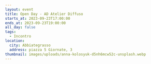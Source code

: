```yaml
---
layout: event
title: Open Day - AD Atelier Diffuso
starts_at: 2023-09-23T17:00:00
ends_at: 2023-09-23T19:00:00
all_day: false
tags:
  - Incontro
location:
  city: Abbiategrasso
  address: piazza 5 Giornate, 3
thumbnail: images/uploads/anna-kolosyuk-d5nh6mcw52c-unsplash.webp
---
```

